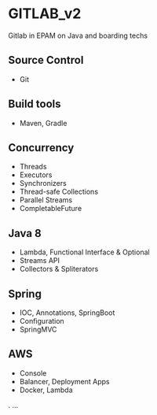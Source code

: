 # GITLAB_v2
Gitlab in EPAM on Java and boarding techs
## Source Control
- Git 

## Build tools 
- Maven, Gradle
  
## Concurrency	
- Threads
- Executors
- Synchronizers
- Thread-safe Collections
- Parallel Streams
- CompletableFuture
 
## Java 8
- Lambda, Functional Interface & Optional 
- Streams API 
- Collectors & Spliterators

## Spring
- IOC, Annotations, SpringBoot
- Configuration
- SpringMVC

## AWS 
- Console
- Balancer, Deployment Apps
- Docker, Lambda

.
...
